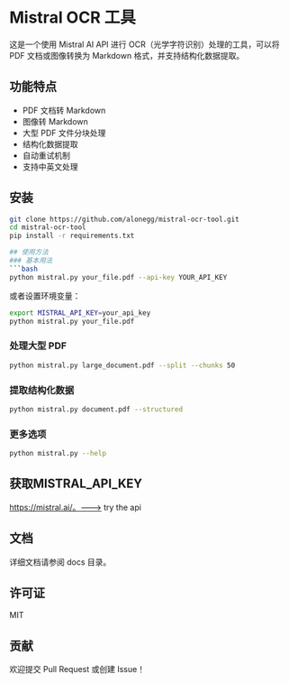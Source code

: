 # Mistral OCR 工具

这是一个使用 Mistral AI API 进行 OCR（光学字符识别）处理的工具，可以将 PDF 文档或图像转换为 Markdown 格式，并支持结构化数据提取。

## 功能特点

- PDF 文档转 Markdown
- 图像转 Markdown
- 大型 PDF 文件分块处理
- 结构化数据提取
- 自动重试机制
- 支持中英文处理

## 安装

```bash
git clone https://github.com/alonegg/mistral-ocr-tool.git
cd mistral-ocr-tool
pip install -r requirements.txt

## 使用方法
### 基本用法
```bash
python mistral.py your_file.pdf --api-key YOUR_API_KEY
 ```

或者设置环境变量：

```bash
export MISTRAL_API_KEY=your_api_key
python mistral.py your_file.pdf
 ```

### 处理大型 PDF
```bash
python mistral.py large_document.pdf --split --chunks 50
 ```

### 提取结构化数据
```bash
python mistral.py document.pdf --structured
 ```

### 更多选项
```bash
python mistral.py --help
 ```
## 获取MISTRAL_API_KEY
https://mistral.ai/。---> try the api

## 文档
详细文档请参阅 docs 目录。

## 许可证
MIT

## 贡献
欢迎提交 Pull Request 或创建 Issue！




